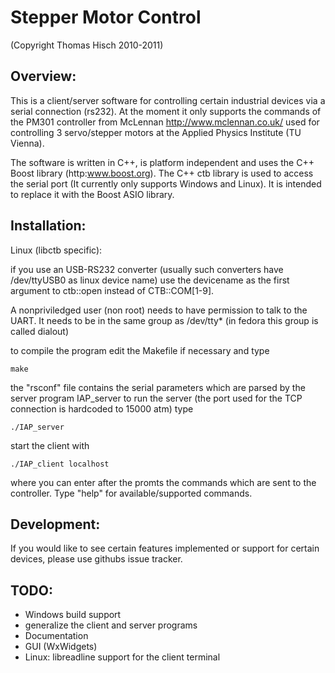 Stepper Motor Control
=====================
(Copyright Thomas Hisch 2010-2011)

Overview:
---------

This is a client/server software for controlling certain industrial devices via a serial connection (rs232). At the moment it only supports the commands of the  PM301 controller from McLennan http://www.mclennan.co.uk/ used for controlling 3 servo/stepper motors at the Applied Physics Institute (TU Vienna).

The software is written in  C++, is platform independent and uses the C++ Boost library (http:www.boost.org). The C++ ctb library is used to access the serial port (It currently only supports Windows and Linux). It is intended to replace it with the Boost ASIO library.



Installation:
-------------

Linux (libctb specific):

if you use an USB-RS232 converter (usually such converters have /dev/ttyUSB0 as linux device name) use the devicename as the first argument to ctb::open instead of CTB::COM[1-9].

A nonpriviledged user (non root) needs to have permission to talk to the UART. It needs to be in the same group as /dev/tty* (in fedora this group is called dialout)

to compile the program edit the Makefile if necessary and type

    make

the "rsconf" file contains the serial parameters which are parsed by the server program IAP_server
to run the server (the port used for the TCP connection is hardcoded to 15000 atm) type

    ./IAP_server

start the client with

    ./IAP_client localhost


where you can enter after the promts the commands which are sent to the controller. Type "help" for available/supported commands.

Development:
------------

If you would like to see certain features implemented or support for certain devices, please use githubs issue tracker.


TODO:
-----

* Windows build support
* generalize the client and server programs
* Documentation
* GUI (WxWidgets)
* Linux: libreadline support for the client terminal
